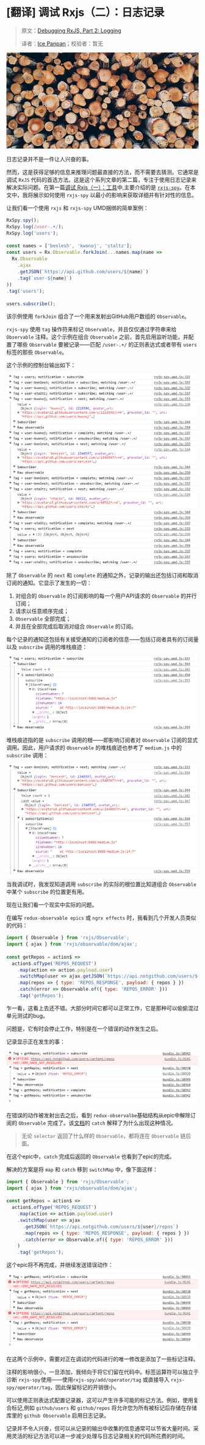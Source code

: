 # [翻译] 调试 Rxjs（二）：日志记录

> 原文：[Debugging RxJS, Part 2: Logging](https://blog.angularindepth.com/debugging-rxjs-part-2-logging-56904459f144)
>
> 译者：[Ice Panpan](https://github.com/TanYiBing)；校验者：暂无

![banner](../assets/rxjs-5/banner_01.jpeg?raw=true)

日志记录并不是一件让人兴奋的事。

然而，这是获得足够的信息来推理问题最直接的方法，而不需要去猜测。它通常是调试 `RxJS` 代码的首选方法。这是这个系列文章的第二篇，专注于使用日志记录来解决实际问题。在第一篇[调试 Rxjs（一）：工具](./16.[翻译]-调试-Rxjs（一）：工具.md)中,主要介绍的是 [`rxjs-spy`](https://github.com/cartant/rxjs-spy)。在本文中，我将展示如何使用 `rxjs-spy` 以最小的影响来获取详细并有针对性的信息。

让我们看一个使用 `rxjs` 和 `rxjs-spy` UMD捆绑的简单案例：

```js
RxSpy.spy();
RxSpy.log(/user-.+/);
RxSpy.log('users');

const names = ['benlesh', 'kwonoj', 'staltz'];
const users = Rx.Observable.forkJoin(...names.map(name =>
  Rx.Observable
    .ajax
    .getJSON(`https://api.github.com/users/${name}`)
    .tag(`user-${name}`)
))
.tag('users');

users.subscribe();
```

该示例使用 `forkJoin` 组合了一个用来发射出GitHub用户数组的 `Observable`。

`rxjs-spy` 使用 `tag` 操作符来标记 `Observable`，并且仅仅通过字符串来给 `Observable` 注释。这个示例在组合 `Observable` 之前，首先启用监听功能，并配置了哪些 `Observable` 要被记录——匹配 `/user-.+/` 的正则表达式或者带有 `users` 标签的那些 `Observable`。

这个示例的控制台输出如下：

![Console_01](../assets/rxjs-5/console_01.png?raw=true)

除了 `Observable` 的 `next` 和 `complete` 的通知之外，记录的输出还包括订阅和取消订阅的通知。它显示了发生的一切：

1. 对组合的 `Observable` 的订阅影响的每一个用户API请求的 `Observable` 的并行订阅；
2. 请求以任意顺序完成；
3. `Observable` 全部完成；
4. 并且在全部完成后取消对组合 `Observable` 的订阅。

每个记录的通知还包括有关接受通知的订阅者的信息——包括订阅者具有的订阅量以及 `subscribe` 调用的堆栈痕迹：

![Console_02](../assets/rxjs-5/console_02.png?raw=true)

堆栈痕迹指的是 `subscribe` 调用的根——即影响订阅者对 `Observable` 订阅的显式调用。因此，用户请求的 `Observable` 的堆栈痕迹也参考了 `medium.js` 中的 `subscribe` 调用：

![Console_03](../assets/rxjs-5/console_03.png?raw=true)

当我调试时，我发现知道调用 `subscribe` 的实际的根位置比知道组合 `Observable` 中某个 `subscribe` 的位置更有用。

现在让我们看一个现实中实际的问题。

在编写 `redux-observable epics` 或 `ngrx effects` 时，我看到几个开发人员类似的代码：

```js
import { Observable } from 'rxjs/Observable';
import { ajax } from 'rxjs/observable/dom/ajax';

const getRepos = action$ =>
  action$.ofType('REPOS_REQUEST')
    .map(action => action.payload.user)
    .switchMap(user => ajax.getJSON(`https://api.notgithub.com/users/${user}/repos`))
    .map(repos => { type: 'REPOS_RESPONSE', payload: { repos } })
    .catch(error => Observable.of({ type: 'REPOS_ERROR' }))
    .tag('getRepos');
```

乍一看，这看上去还不错。大部分时间它都可以正常工作，它是那种可以偷偷混过单元测试的bug。

问题是，它有时会停止工作，特别是在一个错误的动作发生之后。

记录显示正在发生的事：

![Console_04](../assets/rxjs-5/console_04.png?raw=true)

在错误的动作被发射出去之后，看到 `redux-observalbe`基础结构从epic中解除订阅的 `Observable` 完成了。该[文档](http://reactivex.io/rxjs/class/es6/Observable.js~Observable.html#instance-method-catch)的 `catch` 解释了为什么出现这种情况。

>无论 `selector` 返回了什么样的 `Observable`，都将连在 `Observable` 链后面。

在这个epic中，`catch` 完成后返回的 `Observable` 也看到了epic的完成。

解决的方案是将 `map` 和 `catch` 移到 `switchMap` 中，像下面这样：

```js
import { Observable } from 'rxjs/Observable';
import { ajax } from 'rxjs/observable/dom/ajax';

const getRepos = action$ =>
  action$.ofType('REPOS_REQUEST')
    .map(action => action.payload.user)
    .switchMap(user => ajax
      .getJSON(`https://api.notgithub.com/users/${user}/repos`)
      .map(repos => { type: 'REPOS_RESPONSE', payload: { repos } })
      .catch(error => Observable.of({ type: 'REPOS_ERROR' }))
    )
    .tag('getRepos');
```

这个epic将不再完成，并继续发送错误动作：

![Console_05](../assets/rxjs-5/console_05.png?raw=true)

在这两个示例中，需要对正在调试的代码进行的唯一修改是添加了一些标记注释。

注释的影响很小，一旦添加，我倾向于将它们留在代码中。标签运算符可以独立于诊断 `rxjs-spy` 使用——使用`rxjs-spy/add/operator/tag` 或直接导入 `rxjs-spy/operator/tag`，因此保留标记的开销很小。

可以使用正则表达式配置记录器，这可以产生许多可能的标记方法。例如，使用复合标记,例如 `github/users` 和 `github/repos` 将允许您为所有被标记后存储在存储库里的 `github Observable` 启用日志记录。

记录并不令人兴奋，但可以从记录的输出中收集的信息通常可以节省大量时间。采用灵活的标记方法可以进一步减少处理与日志记录相关的代码所花费的时间。
